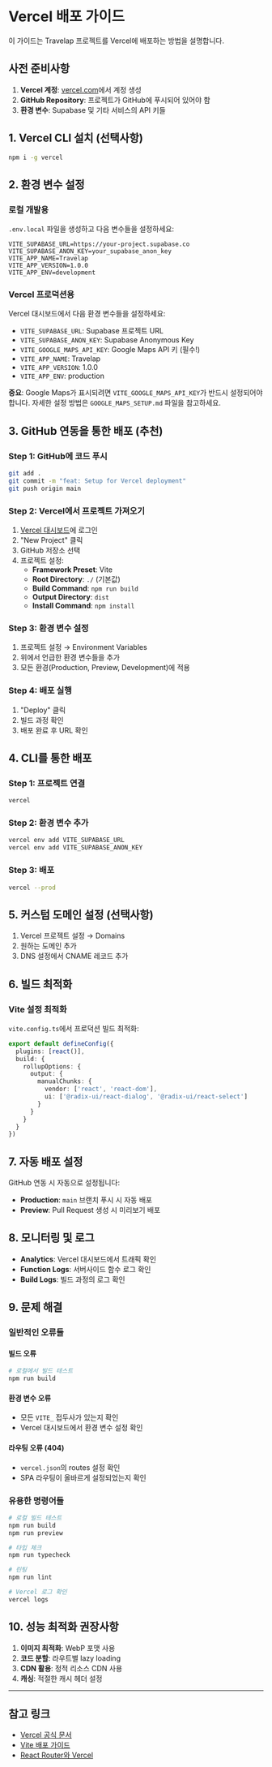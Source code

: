# Vercel 배포 가이드

이 가이드는 Travelap 프로젝트를 Vercel에 배포하는 방법을 설명합니다.

## 사전 준비사항

1. **Vercel 계정**: [vercel.com](https://vercel.com)에서 계정 생성
2. **GitHub Repository**: 프로젝트가 GitHub에 푸시되어 있어야 함
3. **환경 변수**: Supabase 및 기타 서비스의 API 키들

## 1. Vercel CLI 설치 (선택사항)

```bash
npm i -g vercel
```

## 2. 환경 변수 설정

### 로컬 개발용
`.env.local` 파일을 생성하고 다음 변수들을 설정하세요:

```env
VITE_SUPABASE_URL=https://your-project.supabase.co
VITE_SUPABASE_ANON_KEY=your_supabase_anon_key
VITE_APP_NAME=Travelap
VITE_APP_VERSION=1.0.0
VITE_APP_ENV=development
```

### Vercel 프로덕션용
Vercel 대시보드에서 다음 환경 변수들을 설정하세요:

- `VITE_SUPABASE_URL`: Supabase 프로젝트 URL
- `VITE_SUPABASE_ANON_KEY`: Supabase Anonymous Key
- `VITE_GOOGLE_MAPS_API_KEY`: Google Maps API 키 (필수!)
- `VITE_APP_NAME`: Travelap
- `VITE_APP_VERSION`: 1.0.0
- `VITE_APP_ENV`: production

**중요**: Google Maps가 표시되려면 `VITE_GOOGLE_MAPS_API_KEY`가 반드시 설정되어야 합니다. 자세한 설정 방법은 `GOOGLE_MAPS_SETUP.md` 파일을 참고하세요.

## 3. GitHub 연동을 통한 배포 (추천)

### Step 1: GitHub에 코드 푸시
```bash
git add .
git commit -m "feat: Setup for Vercel deployment"
git push origin main
```

### Step 2: Vercel에서 프로젝트 가져오기
1. [Vercel 대시보드](https://vercel.com/dashboard)에 로그인
2. "New Project" 클릭
3. GitHub 저장소 선택
4. 프로젝트 설정:
   - **Framework Preset**: Vite
   - **Root Directory**: `./` (기본값)
   - **Build Command**: `npm run build`
   - **Output Directory**: `dist`
   - **Install Command**: `npm install`

### Step 3: 환경 변수 설정
1. 프로젝트 설정 → Environment Variables
2. 위에서 언급한 환경 변수들을 추가
3. 모든 환경(Production, Preview, Development)에 적용

### Step 4: 배포 실행
1. "Deploy" 클릭
2. 빌드 과정 확인
3. 배포 완료 후 URL 확인

## 4. CLI를 통한 배포

### Step 1: 프로젝트 연결
```bash
vercel
```

### Step 2: 환경 변수 추가
```bash
vercel env add VITE_SUPABASE_URL
vercel env add VITE_SUPABASE_ANON_KEY
```

### Step 3: 배포
```bash
vercel --prod
```

## 5. 커스텀 도메인 설정 (선택사항)

1. Vercel 프로젝트 설정 → Domains
2. 원하는 도메인 추가
3. DNS 설정에서 CNAME 레코드 추가

## 6. 빌드 최적화

### Vite 설정 최적화
`vite.config.ts`에서 프로덕션 빌드 최적화:

```typescript
export default defineConfig({
  plugins: [react()],
  build: {
    rollupOptions: {
      output: {
        manualChunks: {
          vendor: ['react', 'react-dom'],
          ui: ['@radix-ui/react-dialog', '@radix-ui/react-select']
        }
      }
    }
  }
})
```

## 7. 자동 배포 설정

GitHub 연동 시 자동으로 설정됩니다:
- **Production**: `main` 브랜치 푸시 시 자동 배포
- **Preview**: Pull Request 생성 시 미리보기 배포

## 8. 모니터링 및 로그

- **Analytics**: Vercel 대시보드에서 트래픽 확인
- **Function Logs**: 서버사이드 함수 로그 확인
- **Build Logs**: 빌드 과정의 로그 확인

## 9. 문제 해결

### 일반적인 오류들

#### 빌드 오류
```bash
# 로컬에서 빌드 테스트
npm run build
```

#### 환경 변수 오류
- 모든 `VITE_` 접두사가 있는지 확인
- Vercel 대시보드에서 환경 변수 설정 확인

#### 라우팅 오류 (404)
- `vercel.json`의 routes 설정 확인
- SPA 라우팅이 올바르게 설정되었는지 확인

### 유용한 명령어들

```bash
# 로컬 빌드 테스트
npm run build
npm run preview

# 타입 체크
npm run typecheck

# 린팅
npm run lint

# Vercel 로그 확인
vercel logs
```

## 10. 성능 최적화 권장사항

1. **이미지 최적화**: WebP 포맷 사용
2. **코드 분할**: 라우트별 lazy loading
3. **CDN 활용**: 정적 리소스 CDN 사용
4. **캐싱**: 적절한 캐시 헤더 설정

---

## 참고 링크

- [Vercel 공식 문서](https://vercel.com/docs)
- [Vite 배포 가이드](https://vitejs.dev/guide/static-deploy.html)
- [React Router와 Vercel](https://vercel.com/guides/deploying-react-with-vercel)